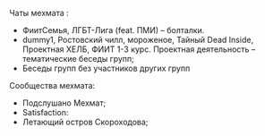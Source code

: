 Чаты мехмата :
 - ФиитСемья, ЛГБТ-Лига (feat. ПМИ) – болталки.
 - dummy1, Ростовский чилл, мороженое, Тайный Dead Inside, Проектная ХЕЛБ, ФИИТ 1-3 курс. Проектная деятельность – тематические беседы групп;
 - Беседы групп без участников других групп

Сообщества мехмата:
 - Подслушано Мехмат;
 - Satisfaction:
 - Летающий остров Скороходова;


